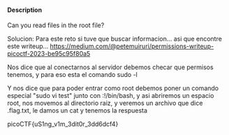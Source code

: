 #### Description

Can you read files in the root file?

Solucion:
	Para este reto si tuve que buscar informacion... asi que encontre este writeup...
https://medium.com/@petemuiruri/permissions-writeup-picoctf-2023-be95c95f80a5

Nos dice que al conectarnos al servidor debemos checar que permisos tenemos, y para eso esta el comando sudo -l

Y nos dice que para poder entrar como root debemos poner un comando especial "sudo vi test" junto con :!/bin/bash, y asi abriremos un espacio root, nos movemos al directorio raiz, y veremos un archivo que dice .flag.txt, le damos un cat y tenemos la respuesta

picoCTF{uS1ng_v1m_3dit0r_3dd6dcf4}